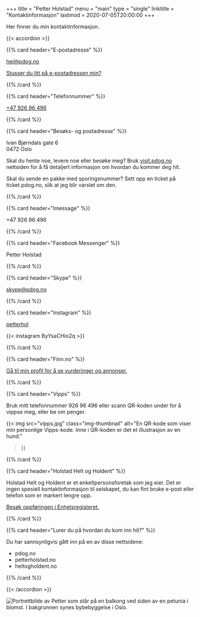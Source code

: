 +++
title = "Petter Holstad"
menu = "main"
type = "single"
linktitle = "Kontaktinformasjon"
lastmod = 2020-07-05T20:00:00
+++

Her finner du min kontaktinformasjon.

{{< accordion >}}

{{% card header="E-postadresse" %}}

hei@pdog.no
  
[Stusser du litt på e-postadressen min?](epost)

{{% /card %}}

{{% card header="Telefonnummer" %}}

[+47&nbsp;926&nbsp;96&nbsp;496](tel:+4792696496)

{{% /card %}}

{{% card header="Besøks- og postadresse" %}}

Ivan Bjørndals gate 6  
0472 Oslo

Skal du hente noe, levere noe eller besøke meg? Bruk [visit.pdog.no](visit)
nettsiden for å få detaljert informasjon om hvordan du kommer deg hit.

Skal du sende en pakke med sporingsnummer? Sett opp en ticket på
ticket.pdog.no, slik at jeg blir varslet om den.

{{% /card %}}

{{% card header="Imessage" %}}

+47&nbsp;926&nbsp;96&nbsp;496

{{% /card %}}

{{% card header="Facebook Messenger" %}}

Petter Holstad

{{% /card %}}

{{% card header="Skype" %}}

skype@pdog.no

{{% /card %}}

{{% card header="Instagram" %}}

[petterhol](https://www.instagram.com/petterhol/)

{{< instagram ByYsaCHio2q >}}

{{% /card %}}

{{% card header="Finn.no" %}}

[Gå til min profil for å se vurderinger og annonser.][finn]

[finn]: https://www.finn.no/user/profile/profile.html?id=287595302

{{% /card %}}

{{% card header="Vipps" %}}

Bruk mitt telefonnummer 926&nbsp;96&nbsp;496 eller scann QR-koden under for å
vippse meg, eller be om penger.

{{< img
  src="vipps.jpg"
  class="img-thumbnail"
  alt="En QR-kode som viser min personlige Vipps-kode. Inne i QR-koden er det et illustrasjon av en hund."
>}}

{{% /card %}}

{{% card header="Holstad Helt og Holdent" %}}

Holstad Helt og Holdent er et enkeltpersonsforetak som jeg eier. Det er ingen
spesiell kontaktinformasjon til selskapet, du kan fint bruke e-post eller
telefon som er markert lengre opp.

[Besøk oppføringen i Enhetsregisteret.][brreg]

[brreg]: https://w2.brreg.no/enhet/sok/detalj.jsp?orgnr=915283497

{{% /card %}}

{{% card header="Lurer du på hvordan du kom inn hit?" %}}

Du har sannsynligvis gått inn på en av disse nettsidene:

- pdog.no
- petterholstad.no
- heltogholdent.no

{{% /card %}}

{{< /accordion >}}

![Portrettbilde av Petter som står på en balkong ved siden av en petunia i
blomst. I bakgrunnen synes bybebyggelse i Oslo.](petter.jpg)

